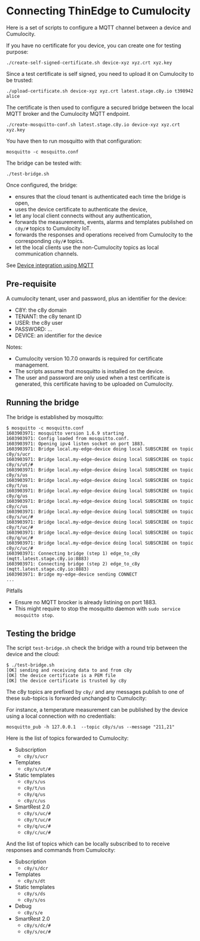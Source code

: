 # Connecting ThinEdge to Cumulocity

Here is a set of scripts to configure a MQTT channel between a device and Cumulocity.

If you have no certificate for you device, you can create one for testing purpose:

```
./create-self-signed-certificate.sh device-xyz xyz.crt xyz.key
```

Since a test certificate is self signed, you need to upload it on Cumulocity to be trusted:

```
./upload-certificate.sh device-xyz xyz.crt latest.stage.c8y.io t398942 alice
```

The certificate is then used to configure a secured bridge between the local MQTT broker and the Cumulocity MQTT endpoint.

```
./create-mosquitto-conf.sh latest.stage.c8y.io device-xyz xyz.crt xyz.key
```

You have then to run mosquitto with that configuration:

```
mosquitto -c mosquitto.conf 
```

The bridge can be tested with:
```
./test-bridge.sh
```

Once configured, the bridge:
* ensures that the cloud tenant is authenticated each time the bridge is open,
* uses the device certificate to authenticate the device,
* let any local client connects without any authentication,
* forwards the measurements, events, alarms and templates published on `c8y/#` topics to Cumulocity IoT.
* forwards the responses and operations received from Cumulocity to the corresponding `c8y/#` topics. 
* let the local clients use the non-Cumulocity topics as local communication channels.


See [Device integration using MQTT](https://cumulocity.com/guides/10.7.0-beta/device-sdk/mqtt/#device-certificates)

## Pre-requisite

A cumulocity tenant, user and password, plus an identifier for the device:

* C8Y: the c8y domain
* TENANT: the c8y tenant ID
* USER: the c8y user
* PASSWORD: ...
* DEVICE: an identifier for the device

Notes:

* Cumulocity version 10.7.0 onwards is required for certificate management.
* The scripts assume that mosquitto is installed on the device.
* The user and password are only used when a test certificate is generated,
  this certificate having to be uploaded on Cumulocity.

## Running the bridge

The bridge is established by mosquitto:

```
$ mosquitto -c mosquitto.conf
1603903971: mosquitto version 1.6.9 starting
1603903971: Config loaded from mosquitto.conf.
1603903971: Opening ipv4 listen socket on port 1883.
1603903971: Bridge local.my-edge-device doing local SUBSCRIBE on topic c8y/s/ucr
1603903971: Bridge local.my-edge-device doing local SUBSCRIBE on topic c8y/s/ut/#
1603903971: Bridge local.my-edge-device doing local SUBSCRIBE on topic c8y/s/us
1603903971: Bridge local.my-edge-device doing local SUBSCRIBE on topic c8y/t/us
1603903971: Bridge local.my-edge-device doing local SUBSCRIBE on topic c8y/q/us
1603903971: Bridge local.my-edge-device doing local SUBSCRIBE on topic c8y/c/us
1603903971: Bridge local.my-edge-device doing local SUBSCRIBE on topic c8y/s/uc/#
1603903971: Bridge local.my-edge-device doing local SUBSCRIBE on topic c8y/t/uc/#
1603903971: Bridge local.my-edge-device doing local SUBSCRIBE on topic c8y/q/uc/#
1603903971: Bridge local.my-edge-device doing local SUBSCRIBE on topic c8y/c/uc/#
1603903971: Connecting bridge (step 1) edge_to_c8y (mqtt.latest.stage.c8y.io:8883)
1603903971: Connecting bridge (step 2) edge_to_c8y (mqtt.latest.stage.c8y.io:8883)
1603903971: Bridge my-edge-device sending CONNECT
...

```

Pitfalls
* Ensure no MQTT brocker is already listining on port 1883.
* This might require to stop the mosquitto daemon with `sudo service mosquitto stop`.

## Testing the bridge

The script `test-bridge.sh` check the bridge with a round trip between the device and the cloud:

```
$ ./test-bridge.sh 
[OK] sending and receiving data to and from c8y
[OK] the device certificate is a PEM file
[OK] the device certificate is trusted by c8y
```

The c8y topics are prefixed by `c8y/` and any messages publish to one of these sub-topics is forwarded unchanged to Cumulocity:

For instance, a temperature measurement can be published by the device using a local connection with no credentials:
```
mosquitto_pub -h 127.0.0.1  --topic c8y/s/us --message "211,21"
```

Here is the list of topics forwarded to Cumulocity:
* Subscription
  * `c8y/s/ucr`
* Templates
  * `c8y/s/ut/#`
* Static templates
  * `c8y/s/us`
  * `c8y/t/us`
  * `c8y/q/us`
  * `c8y/c/us`
* SmartRest 2.0
  * `c8y/s/uc/#`
  * `c8y/t/uc/#`
  * `c8y/q/uc/#`
  * `c8y/c/uc/#`

And the list of topics which can be locally subscribed to to receive responses and commands from Cumulocity:
* Subscription
  * `c8y/s/dcr`
* Templates
  * `c8y/s/dt`
* Static templates
  * `c8y/s/ds`
  * `c8y/s/os`
* Debug
  * `c8y/s/e`
* SmartRest 2.0
  * `c8y/s/dc/#`
  * `c8y/s/oc/#`

